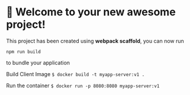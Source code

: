 # 🚀 Welcome to your new awesome project!

This project has been created using **webpack scaffold**, you can now run

```
npm run build
```


to bundle your application


Build Client Image
`$ docker build -t myapp-server:v1 .`

Run the container
`$ docker run -p 8080:8080 myapp-server:v1 `

